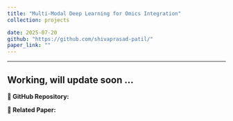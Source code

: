 ```yaml
---
title: "Multi-Modal Deep Learning for Omics Integration"
collection: projects

date: 2025-07-20
github: "https://github.com/shivaprasad-patil/"
paper_link: ""
---
```


---
Working, will update soon ...
---

**📂 GitHub Repository:** [](https://github.com/shivaprasad-patil/)  

**📄 Related Paper:** 

